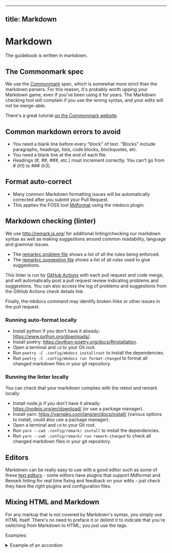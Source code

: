 ______________________________________________________________________

## title: Markdown

# Markdown

The guidebook is written in markdown.

## The Commonmark spec

We use the [Commonmark](http://commonmark.org/) spec, which is somewhat more strict than the markdown parsers. For this reason, it's probably worth upping your Markdown game, even if you've been using it for years. The Markdown checking tool will complain if you use the wrong syntax, and your edits will not be merge-able.

There's a great tutorial [on the Commonmark website](http://commonmark.org/help/tutorial/).

## Common markdown errors to avoid

- You need a blank line before every "block" of text. "Blocks" include paragraphs, headings, lists, code blocks, blockquotes, etc.
- You need a blank line at the end of each file.
- Headings (#, ##, ###, etc.) must increment correctly. You can't go from # (h1) to ### (h3).

## Format auto-correct

- Many common Markdown formatting issues will be automatically corrected after you submit your Pull Request.
- This applies the FOSS tool [Mdformat](https://github.com/hukkin/mdformat) using the mkdocs plugin.

## Markdown checking (linter)

We use <http://remark.js.org/> for additional linting/checking our markdown syntax as well as making suggestions around common readability, language and grammar issues.

- The [remarkrc.problem file](https://github.com/CivicActions/guidebook/blob/master/.config/remark/remarkrc.problem) shows a list of all the rules being enforced.
- The [remarkrc.suggestion file](https://github.com/CivicActions/guidebook/blob/master/.config/remark/remarkrc.suggestion) shows a list of all rules used to give suggestions.

This linter is run by [GitHub Actions](automatic-checking.md) with each pull request and code merge, and will automatically post a pull request review indicating problems and suggestions. You can also access the log of problems and suggestions from the GitHub Actions check details link.

Finally, the mkdocs command may identify broken links or other issues in the pull request.

### Running auto-format locally

- Install python if you don't have it already: <https://www.python.org/downloads/>.
- Install poetry: <https://python-poetry.org/docs/#installation>.
- Open a terminal and `cd` to your Git root.
- Run `poetry -C .config/mkdocs installroot` to install the dependencies.
- Run `poetry -C .config/mkdocs run format-changed` to format all changed markdown files in your git repository.

### Running the linter locally

You can check that your markdown complies with the retext and remark locally:

- Install node.js if you don't have it already: <https://nodejs.org/en/download/> (or use a package manager).
- Install yarn: <https://yarnpkg.com/lang/en/docs/install/> (various options to install, could also use a package manager).
- Open a terminal and `cd` to your Git root.
- Run `yarn --cwd .config/remark/ install` to install the dependencies.
- Run `yarn --cwd .config/remark/ run remark-changed` to check all changed markdown files in your git repository.

## Editors

Markdown can be really easy to use with a good editor such as some of these [text editors](../practice-areas/engineering/text-editors-ides.md) - some editors have plugins that support Mdformat and Remark linting for real time fixing and feedback on your edits - just check they have the right plugins and configuration files.

## Mixing HTML and Markdown

For any markup that is not covered by Markdown's syntax, you simply use HTML itself. There's no need to preface it or delimit it to indicate that you're switching from Markdown to HTML; you just use the tags.

Examples:

<details>
  <summary>Example of an accordion</summary>
  HTML block
</details>
